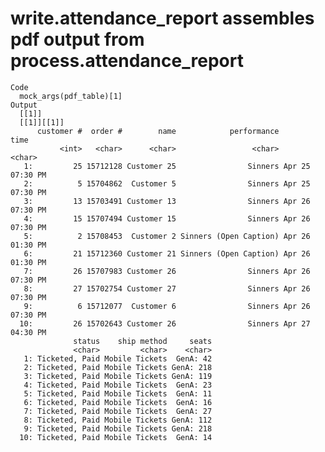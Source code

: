 # write.attendance_report assembles pdf output from process.attendance_report

    Code
      mock_args(pdf_table)[1]
    Output
      [[1]]
      [[1]][[1]]
          customer #  order #        name            performance            time
               <int>   <char>      <char>                 <char>          <char>
       1:         25 15712128 Customer 25                Sinners Apr 25 07:30 PM
       2:          5 15704862  Customer 5                Sinners Apr 25 07:30 PM
       3:         13 15703491 Customer 13                Sinners Apr 26 07:30 PM
       4:         15 15707494 Customer 15                Sinners Apr 26 07:30 PM
       5:          2 15708453  Customer 2 Sinners (Open Caption) Apr 26 01:30 PM
       6:         21 15712360 Customer 21 Sinners (Open Caption) Apr 26 01:30 PM
       7:         26 15707983 Customer 26                Sinners Apr 26 07:30 PM
       8:         27 15702754 Customer 27                Sinners Apr 26 07:30 PM
       9:          6 15712077  Customer 6                Sinners Apr 26 07:30 PM
      10:         26 15702643 Customer 26                Sinners Apr 27 04:30 PM
                  status    ship method     seats
                  <char>         <char>    <char>
       1: Ticketed, Paid Mobile Tickets  GenA: 42
       2: Ticketed, Paid Mobile Tickets GenA: 218
       3: Ticketed, Paid Mobile Tickets GenA: 119
       4: Ticketed, Paid Mobile Tickets  GenA: 23
       5: Ticketed, Paid Mobile Tickets  GenA: 11
       6: Ticketed, Paid Mobile Tickets  GenA: 16
       7: Ticketed, Paid Mobile Tickets  GenA: 27
       8: Ticketed, Paid Mobile Tickets GenA: 112
       9: Ticketed, Paid Mobile Tickets GenA: 218
      10: Ticketed, Paid Mobile Tickets  GenA: 14
      
      

